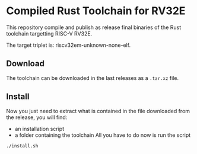 # Compiled Rust Toolchain for RV32E

This repository compile and publish as release final binaries of the Rust toolchain targetting RISC-V RV32E.

The target triplet is: riscv32em-unknown-none-elf.

## Download 

The toolchain can be downloaded in the last releases as a `.tar.xz` file.

## Install 

Now you just need to extract what is contained in the file downloaded from the release, you will find:
+ an installation script
+ a folder containing the toolchain
All you have to do now is run the script

``` sh
./install.sh
```
